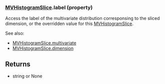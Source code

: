 ### [MVHistogramSlice](MVHistogramSlice.md).label (property)




Access the label of the multivariate distribution corresponsing to the
sliced dimension, or the overridden value for this [MVHistogramSlice](MVHistogramSlice.md).

See also:

* [MVHistogramSlice.multivariate](MVHistogramSlice.multivariate.md)
* [MVHistogramSlice.dimension](MVHistogramSlice.dimension.md)

Returns
-------------
* string or None

